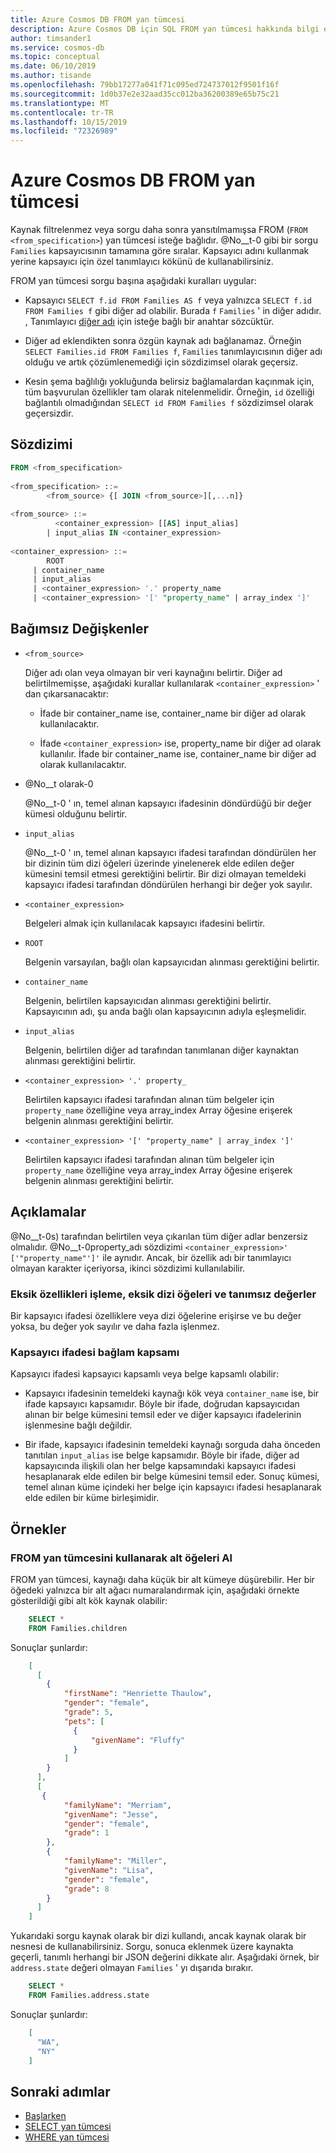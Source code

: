 ```yaml
---
title: Azure Cosmos DB FROM yan tümcesi
description: Azure Cosmos DB için SQL FROM yan tümcesi hakkında bilgi edinin
author: timsander1
ms.service: cosmos-db
ms.topic: conceptual
ms.date: 06/10/2019
ms.author: tisande
ms.openlocfilehash: 79bb17277a041f71c095ed724737012f9501f16f
ms.sourcegitcommit: 1d0b37e2e32aad35cc012ba36200389e65b75c21
ms.translationtype: MT
ms.contentlocale: tr-TR
ms.lasthandoff: 10/15/2019
ms.locfileid: "72326989"
---
```

# <a name="from-clause-in-azure-cosmos-db"></a>Azure Cosmos DB FROM yan tümcesi

Kaynak filtrelenmez veya sorgu daha sonra yansıtılmamışsa FROM (`FROM <from_specification>`) yan tümcesi isteğe bağlıdır. @No__t-0 gibi bir sorgu `Families` kapsayıcısının tamamına göre sıralar. Kapsayıcı adını kullanmak yerine kapsayıcı için özel tanımlayıcı kökünü de kullanabilirsiniz.

FROM yan tümcesi sorgu başına aşağıdaki kuralları uygular:

* Kapsayıcı `SELECT f.id FROM Families AS f` veya yalnızca `SELECT f.id FROM Families f` gibi diğer ad olabilir. Burada `f` `Families` ' in diğer adıdır. , Tanımlayıcı [diğer adı](sql-query-aliasing.md) için isteğe bağlı bir anahtar sözcüktür.  

* Diğer ad eklendikten sonra özgün kaynak adı bağlanamaz. Örneğin `SELECT Families.id FROM Families f`, `Families` tanımlayıcısının diğer adı olduğu ve artık çözümlenemediği için sözdizimsel olarak geçersiz.  

* Kesin şema bağlılığı yokluğunda belirsiz bağlamalardan kaçınmak için, tüm başvurulan özellikler tam olarak nitelenmelidir. Örneğin, `id` özelliği bağlantılı olmadığından `SELECT id FROM Families f` sözdizimsel olarak geçersizdir.

## <a name="syntax"></a>Sözdizimi
  
```sql  
FROM <from_specification>  
  
<from_specification> ::=   
        <from_source> {[ JOIN <from_source>][,...n]}  
  
<from_source> ::=   
          <container_expression> [[AS] input_alias]  
        | input_alias IN <container_expression>  
  
<container_expression> ::=   
        ROOT   
     | container_name  
     | input_alias  
     | <container_expression> '.' property_name  
     | <container_expression> '[' "property_name" | array_index ']'  
```  
  
## <a name="arguments"></a>Bağımsız Değişkenler
  
- `<from_source>`  
  
  Diğer adı olan veya olmayan bir veri kaynağını belirtir. Diğer ad belirtilmemişse, aşağıdaki kurallar kullanılarak `<container_expression>` ' dan çıkarsanacaktır:  
  
  -  İfade bir container_name ise, container_name bir diğer ad olarak kullanılacaktır.  
  
  -  İfade `<container_expression>` ise, property_name bir diğer ad olarak kullanılır. İfade bir container_name ise, container_name bir diğer ad olarak kullanılacaktır.  
  
- @No__t olarak-0  
  
  @No__t-0 ' ın, temel alınan kapsayıcı ifadesinin döndürdüğü bir değer kümesi olduğunu belirtir.  
 
- `input_alias`  
  
  @No__t-0 ' ın, temel alınan kapsayıcı ifadesi tarafından döndürülen her bir dizinin tüm dizi öğeleri üzerinde yinelenerek elde edilen değer kümesini temsil etmesi gerektiğini belirtir. Bir dizi olmayan temeldeki kapsayıcı ifadesi tarafından döndürülen herhangi bir değer yok sayılır.  
  
- `<container_expression>`  
  
  Belgeleri almak için kullanılacak kapsayıcı ifadesini belirtir.  
  
- `ROOT`  
  
  Belgenin varsayılan, bağlı olan kapsayıcıdan alınması gerektiğini belirtir.  
  
- `container_name`  
  
  Belgenin, belirtilen kapsayıcıdan alınması gerektiğini belirtir. Kapsayıcının adı, şu anda bağlı olan kapsayıcının adıyla eşleşmelidir.  
  
- `input_alias`  
  
  Belgenin, belirtilen diğer ad tarafından tanımlanan diğer kaynaktan alınması gerektiğini belirtir.  
  
- `<container_expression> '.' property_`  
  
  Belirtilen kapsayıcı ifadesi tarafından alınan tüm belgeler için `property_name` özelliğine veya array_index Array öğesine erişerek belgenin alınması gerektiğini belirtir.  
  
- `<container_expression> '[' "property_name" | array_index ']'`  
  
  Belirtilen kapsayıcı ifadesi tarafından alınan tüm belgeler için `property_name` özelliğine veya array_index Array öğesine erişerek belgenin alınması gerektiğini belirtir.  
  
## <a name="remarks"></a>Açıklamalar
  
@No__t-0s) tarafından belirtilen veya çıkarılan tüm diğer adlar benzersiz olmalıdır. @No__t-0property_adı sözdizimi `<container_expression>' ['"property_name"']'` ile aynıdır. Ancak, bir özellik adı bir tanımlayıcı olmayan karakter içeriyorsa, ikinci sözdizimi kullanılabilir.  
  
### <a name="handling-missing-properties-missing-array-elements-and-undefined-values"></a>Eksik özellikleri işleme, eksik dizi öğeleri ve tanımsız değerler
  
Bir kapsayıcı ifadesi özelliklere veya dizi öğelerine erişirse ve bu değer yoksa, bu değer yok sayılır ve daha fazla işlenmez.  
  
### <a name="container-expression-context-scoping"></a>Kapsayıcı ifadesi bağlam kapsamı  
  
Kapsayıcı ifadesi kapsayıcı kapsamlı veya belge kapsamlı olabilir:  
  
-   Kapsayıcı ifadesinin temeldeki kaynağı kök veya `container_name` ise, bir ifade kapsayıcı kapsamıdır. Böyle bir ifade, doğrudan kapsayıcıdan alınan bir belge kümesini temsil eder ve diğer kapsayıcı ifadelerinin işlenmesine bağlı değildir.  
  
-   Bir ifade, kapsayıcı ifadesinin temeldeki kaynağı sorguda daha önceden tanıtılan `input_alias` ise belge kapsamıdır. Böyle bir ifade, diğer ad kapsayıcında ilişkili olan her belge kapsamındaki kapsayıcı ifadesi hesaplanarak elde edilen bir belge kümesini temsil eder.  Sonuç kümesi, temel alınan küme içindeki her belge için kapsayıcı ifadesi hesaplanarak elde edilen bir küme birleşimidir. 

## <a name="examples"></a>Örnekler

### <a name="get-subitems-by-using-the-from-clause"></a>FROM yan tümcesini kullanarak alt öğeleri Al

FROM yan tümcesi, kaynağı daha küçük bir alt kümeye düşürebilir. Her bir öğedeki yalnızca bir alt ağacı numaralandırmak için, aşağıdaki örnekte gösterildiği gibi alt kök kaynak olabilir:

```sql
    SELECT *
    FROM Families.children
```

Sonuçlar şunlardır:

```json
    [
      [
        {
            "firstName": "Henriette Thaulow",
            "gender": "female",
            "grade": 5,
            "pets": [
              {
                  "givenName": "Fluffy"
              }
            ]
        }
      ],
      [
       {
            "familyName": "Merriam",
            "givenName": "Jesse",
            "gender": "female",
            "grade": 1
        },
        {
            "familyName": "Miller",
            "givenName": "Lisa",
            "gender": "female",
            "grade": 8
        }
      ]
    ]
```

Yukarıdaki sorgu kaynak olarak bir dizi kullandı, ancak kaynak olarak bir nesnesi de kullanabilirsiniz. Sorgu, sonuca eklenmek üzere kaynakta geçerli, tanımlı herhangi bir JSON değerini dikkate alır. Aşağıdaki örnek, bir `address.state` değeri olmayan `Families` ' yı dışarıda bırakır.

```sql
    SELECT *
    FROM Families.address.state
```

Sonuçlar şunlardır:

```json
    [
      "WA",
      "NY"
    ]
```

## <a name="next-steps"></a>Sonraki adımlar

- [Başlarken](sql-query-getting-started.md)
- [SELECT yan tümcesi](sql-query-select.md)
- [WHERE yan tümcesi](sql-query-where.md)